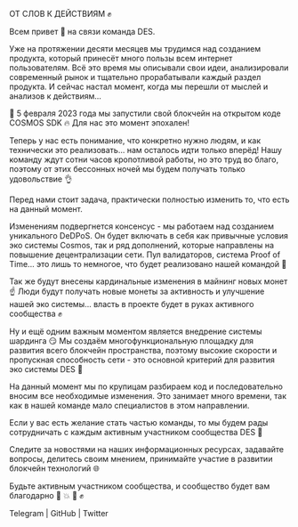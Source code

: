 ОТ СЛОВ К ДЕЙСТВИЯМ ✊

Всем привет 👋 на связи команда DES.

Уже на протяжении десяти месяцев мы трудимся над созданием продукта, который принесёт много пользы всем интернет пользователям.
Всё это время мы описывали свои идеи, анализировали современный рынок и тщательно прорабатывали каждый раздел продукта.
И сейчас настал момент, когда мы перешли от мыслей и анализов к действиям...

🥳 5 февраля 2023 года мы запустили свой блокчейн на открытом коде COSMOS SDK 🔥
Для нас это момент эпохален!

Теперь у нас есть понимание, что конкретно нужно людям, и как технически это реализовать... нам осталось идти только вперёд! 
Нашу команду ждут сотни часов кропотливой работы, но это труд во благо, поэтому от этих бессонных ночей мы будем получать только удовольствие 👌

Перед нами стоит задача, практически полностью изменить то, что есть на данный момент.

Изменениям подвергнется консенсус - мы работаем над созданием уникального DeDPoS. Он будет включать в себя как привычные условия эко системы Cosmos, так и ряд дополнений, которые направлены на повышение децентрализации сети. 
Пул валидаторов, система Proof of Time... это лишь то немногое, что будет реализовано нашей командой 💪

Так же будут внесены кардинальные изменения в майнинг новых монет ☝️
Люди будут получать новые монеты за активность и улучшение нашей эко системы... власть в проекте будет в руках активного сообщества ✊

Ну и ещё одним важным моментом является внедрение системы шардинга 😏 
Мы создаём многофункциональную площадку для развития всего блокчейн пространства, поэтому высокие скорости и пропускная способность сети - это основной критерий для развития  эко системы DES 🚀

На данный момент мы по крупицам разбираем код и последовательно вносим все необходимые изменения. Это занимает много времени, так как в нашей команде мало специалистов в этом направлении.

Если у вас есть желание стать частью команды, то мы будем рады сотрудничать с каждым активным участником сообщества DES 🤝

Следите за новостями на наших информационных ресурсах, задавайте вопросы, делитесь своим мнением, принимайте участие в развитии блокчейн технологий 🌐

Будьте активным участником сообщества, и сообщество будет вам благодарно 🤜 💥 🤛 ✊

Telegram | GitHub | Twitter
